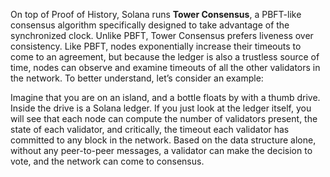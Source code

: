 On top of Proof of History, Solana runs **Tower Consensus**, a PBFT-like consensus algorithm specifically designed to take advantage of the synchronized clock. Unlike PBFT, Tower Consensus prefers liveness over consistency. Like PBFT, nodes exponentially increase their timeouts to come to an agreement, but because the ledger is also a trustless source of time, nodes can observe and examine timeouts of all the other validators in the network. To better understand, let’s consider an example:

Imagine that you are on an island, and a bottle floats by with a thumb drive. Inside the drive is a Solana ledger. If you just look at the ledger itself, you will see that each node can compute the number of validators present, the state of each validator, and critically, the timeout each validator has committed to any block in the network. Based on the data structure alone, without any peer-to-peer messages, a validator can make the decision to vote, and the network can come to consensus.

